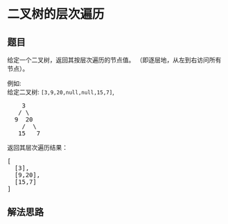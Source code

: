 # 二叉树的层次遍历

## 题目

<HTML><p>给定一个二叉树，返回其按层次遍历的节点值。 （即逐层地，从左到右访问所有节点）。</p>

<p>例如:<br>
给定二叉树:&nbsp;<code>[3,9,20,null,null,15,7]</code>,</p>

<pre>    3
   / \
  9  20
    /  \
   15   7
</pre>

<p>返回其层次遍历结果：</p>

<pre>[
  [3],
  [9,20],
  [15,7]
]
</pre>
</HTML>

## 解法思路
